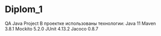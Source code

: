 # Diplom_1
QA Java Project
В проектке использованы технологии:
Java 11
Maven 3.8.1
Mockito 5.2.0
JUnit 4.13.2
Jacoco 0.8.7